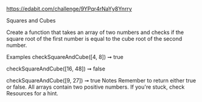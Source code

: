 https://edabit.com/challenge/9YPqr4rNaYy8Ynrry

Squares and Cubes

Create a function that takes an array of two numbers and checks if the square root of the first number is equal to the cube root of the second number.

Examples
checkSquareAndCube([4, 8]) ➞ true

checkSquareAndCube([16, 48]) ➞ false

checkSquareAndCube([9, 27]) ➞ true
Notes
Remember to return either true or false. All arrays contain two positive numbers. If you're stuck, check Resources for a hint.